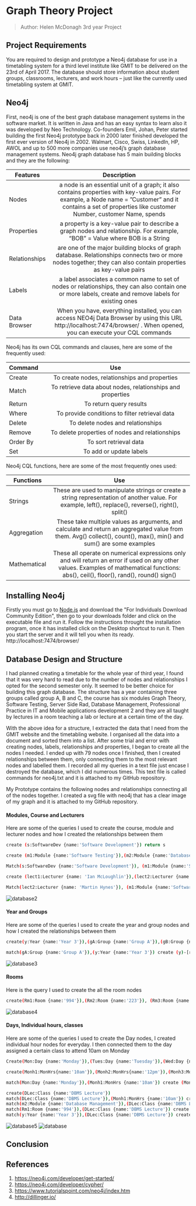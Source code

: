 # Graph Theory Project
> Author: Helen McDonagh      3rd year Project

## Project Requirements
You are required to design and prototype a Neo4j database for use in a timetabling system for a third level institute like GMIT to be delivered on the 23rd of April 2017. The database should store information about student groups, classrooms, lecturers, and work hours – just like the currently used timetabling system at GMIT. 

## Neo4j
First, neo4j is one of the best graph database management systems in the software market. It is written in Java and has an easy syntax to learn also it was developed by Neo Technology. Co-founders Emil, Johan, Peter started building the first Neo4j prototype back in 2000 later finished developed the first ever version of Neo4j in 2002. Walmart, Cisco, Swiss, LinkedIn, HP, AWOL and up to 500 more companies use neo4j’s graph database management systems. Neo4j graph database has 5 main building blocks and they are the following:

| Features | Description  | 
| ------------- |:-------------:| 
| Nodes | a node is an essential unit of a graph; it also contains properties with key-value pairs. For example, a Node name = ”Customer” and it contains a set of properties like customer Number, customer Name, spends |
| Properties | a property is a key-value pair to describe a graph nodes and relationship. For example, “BOB” = Value where BOB is a String |
| Relationships | are one of the major building blocks of graph database. Relationships connects two or more nodes together; they can also contain properties as key-value pairs |
| Labels | a label associates a common name to set of nodes or relationships, they can also contain one or more labels, create and remove labels for existing ones |
| Data Browser | When you have, everything installed, you can access NEO4j Data Browser by using this URL http://localhost:7474/browser/ . When opened, you can execute your CQL commands |

Neo4j has its own CQL commands and clauses, here are some of the frequently used:

| Command        | Use           | 
| ------------- |:-------------:| 
| Create |To create nodes, relationships and properties  | 
| Match | To retrieve data about nodes, relationships and properties | 
| Return | To return query results | 
| Where | To provide conditions to filter retrieval data | 
| Delete | To delete nodes and relationships | 
| Remove | To delete properties of nodes and relationships | 
| Order By | To sort retrieval data |
| Set | To add or update labels | 		

Neo4j CQL functions, here are some of the most frequently ones used:

| Functions        | Use          | 
| ------------- |:-------------:| 
| Strings      | These are used to manipulate strings or create a string representation of another value. For example, left(), replace(), reverse(), right(), split() | 
| Aggregation      | These take multiple values as arguments, and calculate and return an aggregated value from them. Avg() collect(), count(), max(), min() and sum() are some examples | 
| Mathematical | These all operate on numerical expressions only and will return an error if used on any other values. Examples of mathematical functions: abs(), ceil(), floor(), rand(), round() sign() | 

## Installing Neo4j
Firstly you must go to [Node.js](http://www.neo4j.org/download) and download the "For Individuals Download Community Edition", then go to your downloads folder and click on the executable file and run it. 
Follow the instructions throught the installation program, once it has installed click on the Desktop shortcut to run it.
Then you start the server and it will tell you when its ready. http://localhost:7474/browser/ 

## Database Design and Structure
I had planned creating a timetable for the whole year of third year, I found that it was very hard to read due to the number of nodes and relationships I opted for the second semester only. It seemed to be better choice for building this graph database. The structure has a year containing three groups called group A, B and C, the course has six modules Graph Theory, Software Testing, Server Side Rad, Database Management, Professional Practice in IT and Mobile applications development 2 and they are all taught by lectures in a room teaching a lab or lecture at a certain time of the day.

With the above idea for a structure, I extracted the data that I need from the GMIT website and the timetabling website. I organised all the data into a document and sorted them into a list. After some trial and error with creating nodes, labels, relationships and properties, I began to create all the nodes I needed. I ended up with 79 nodes once I finished, then I created relationships between them, only connecting them to the most relevant nodes and labelled them. I recorded all my queries in a text file just encase I destroyed the database, which I did numerous times. This text file is called commands for neo4j.txt and it is attached to my GitHub repository.

My Prototype contains the following nodes and relationships connecting all of the nodes together. I created a svg file with neo4j that has a clear image of my graph and it is attached to my GitHub repository.

#### Modules, Course and Lecturers
Here are some of the queries I used to create the course, module and lecturer nodes and how I created the relationships between them
```sh
create (s:SoftwareDev {name:'Software Development'}) return s

create (m1:Module {name:'Software Testing'}),(m2:Module {name:'Database Management'}),(m3:Module{name: 'Graph Theory'}),(m4:Module {name:'Server Side Rad'}),(m5:Module {name: 'Mobile Application Development 2'}),(m6:Module {name: 'Professional Practice in IT'}) return m1,m2,m3,m4,m5,m6

Match(s:SoftwareDev {name:'Software Development'}), (m1:Module {name:'Software Testing'}) create (s)-[r:Module_of]->(m1)

create (lect1:Lecturer {name: 'Ian McLoughlin'}),(lect2:Lecturer {name: 'Martin Hynes'}),(lect3:Lecturer {name: 'Deirdre O Donovan'}),(lect4:Lecturer {name: 'Gerard Harrison'}),(lect5:Lecturer {name: 'Damien Costello'}) return lect1,lect2,lect3,lect4,lect5

Match(lect2:Lecturer {name: 'Martin Hynes'}), (m1:Module {name:'Software Testing'}) create (lect2)-[r:Teaches]->(m1)
```
![database2](https://cloud.githubusercontent.com/assets/15608152/25253737/181cb8da-261a-11e7-9f3d-6ca7c3800440.png)

#### Year and Groups
Here are some of the queries I used to create the year and group nodes and how I created the relationships between them
```sh
create(y:Year {name:'Year 3'}),(gA:Group {name:'Group A'}),(gB:Group {name:'Group B'}), (gC:Group {name:'Group C'})

match(gA:Group {name:'Group A'}),(y:Year {name:'Year 3'}) create (y)-[r:YEAR_OF]->(gA)
```
![database3](https://cloud.githubusercontent.com/assets/15608152/25253739/182c6500-261a-11e7-9c39-fecf15840c45.png)

#### Rooms
Here is the query I used to create the all the room nodes
```sh
create(Rm1:Room {name:'994'}),(Rm2:Room {name:'223'}), (Rm3:Room {name:'PF05'}),(Rm4:Room {name:'481'}),(Rm5:Room {name:'436'}),(Rm6:Room {name:'482'}),(Rm7:Room {name:'470'}),(Rm8:Room {name:'379'}),(Rm9:Room {name:'162'}),(Rm10:Room {name:'938'}),(Rm11:Room {name:'208'}),(Rm12:Room {name:'997'}),(Rm13:Room {name:'939'}),(Rm14:Room {name:'995'}),(Rm15:Room {name:'PF18'})
```
![database4](https://cloud.githubusercontent.com/assets/15608152/25253738/182a9572-261a-11e7-808f-2ca7075fb247.png)

#### Days, Individual hours, classes
Here are some of the queries I used to create the Day nodes, I created individual hour nodes for everyday. I then connected them to the day assigned a certain class to attend 10am on Monday
```sh
Create(Mon:Day {name:'Monday'}),(Tues:Day {name:'Tuesday'}),(Wed:Day {name:'Wednesday'}),(Thurs:Day {name:'Thursday'}),(Fri:Day {name:'Friday'})

create(Monh1:MonHrs{name:'10am'}),(Monh2:MonHrs{name:'12pm'}),(Monh3:MonHrs{name:'2pm'}),(Monh4:MonHrs{name:'4pm'})

match(Mon:Day {name:'Monday'}),(Monh1:MonHrs {name:'10am'}) create (Mon)-[r:time]->(Monh1)

create(DLec:Class {name:'DBMS Lecture'})
match(DLec:Class {name:'DBMS Lecture'}),(Monh1:MonHrs {name:'10am'}) create (DLec)-[r:begins_at]->(Monh1)
match(m2:Module {name:'Database Management'}),(DLec:Class {name:'DBMS Lecture'}) create (m2)-[r:taught]->(DLec)
match(Rm1:Room {name:'994'}),(DLec:Class {name:'DBMS Lecture'}) create (Rm1)-[r:room]->(DLec)
match(y:Year {name:'Year 3'}),(DLec:Class {name:'DBMS Lecture'}) create (y)-[r:students_attending]->(DLec)
```
![database5](https://cloud.githubusercontent.com/assets/15608152/25253740/18326e8c-261a-11e7-957d-5a3d685c8eb7.png)
![database](https://cloud.githubusercontent.com/assets/15608152/25253736/17fe2104-261a-11e7-9f98-be6ce315aed7.png)

## Conclusion

## References
1. https://neo4j.com/developer/get-started/
2. https://neo4j.com/developer/cypher/
3. https://www.tutorialspoint.com/neo4j/index.htm
4. http://dillinger.io/
